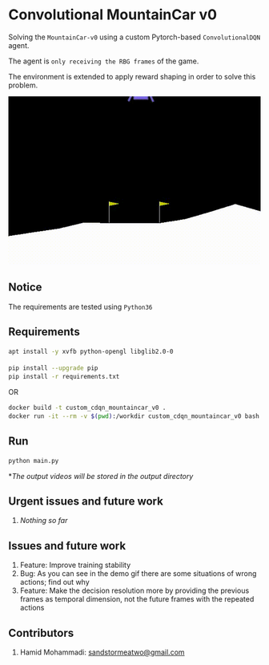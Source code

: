 # Convolutional MountainCar v0

Solving the `MountainCar-v0` using a custom Pytorch-based `ConvolutionalDQN` agent.

The agent is `only receiving the RBG frames` of the game.

The environment is extended to apply reward shaping in order to solve this problem.

![Alt Text](data/output.gif)

## Notice

The requirements are tested using `Python36`


## Requirements


```bash
apt install -y xvfb python-opengl libglib2.0-0

pip install --upgrade pip
pip install -r requirements.txt
```

OR

```bash
docker build -t custom_cdqn_mountaincar_v0 .
docker run -it --rm -v $(pwd):/workdir custom_cdqn_mountaincar_v0 bash
```

## Run

```bash
python main.py
```

**The output videos will be stored in the output directory*


## Urgent issues and future work

1. *Nothing so far*


## Issues and future work

1. Feature: Improve training stability
2. Bug: As you can see in the demo gif there are some situations of wrong actions; find out why
3. Feature: Make the decision resolution more by providing the previous frames as temporal dimension, not the future frames with the repeated actions


## Contributors

1. Hamid Mohammadi: <sandstormeatwo@gmail.com>
